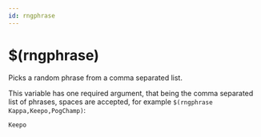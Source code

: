 ```yaml
---
id: rngphrase
---
```


# $(rngphrase)

Picks a random phrase from a comma separated list.

This variable has one required argument, that being the comma separated list of phrases, spaces are accepted, for example `$(rngphrase Kappa,Keepo,PogChamp)`:

```
Keepo
```
